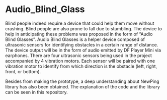 # Audio_Blind_Glass
Blind people indeed require a device that could help them move without crashing. Blind people are also prone to fall due to stumbling. The device to help in anticipating these problems was proposed in the form of “Audio Blind Glasses”. Audio Blind Glasses is a helper device composed of ultrasonic sensors for identifying obstacles in a certain range of distance. The device output will be in the form of audio emitted by DF Player Mini via earphones. There are four ultrasonic sensors being used in the project accompanied by 4 vibration motors. Each sensor will be paired with one vibration motor to identify from which direction is the obstacle (left, right, front, or bottom). 

Besides from making the prototype, a deep understanding about NewPing library has also been obtained. The explanation of the code and the library can be seen in this repository.
